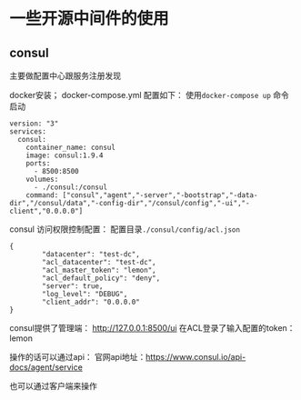 # 一些开源中间件的使用


## consul
主要做配置中心跟服务注册发现

docker安装； docker-compose.yml 配置如下：
使用`docker-compose up` 命令启动
```
version: "3"
services:
  consul:
    container_name: consul
    image: consul:1.9.4
    ports:
      - 8500:8500
    volumes:
      - ./consul:/consul
    command: ["consul","agent","-server","-bootstrap","-data-dir","/consul/data","-config-dir","/consul/config","-ui","-client","0.0.0.0"]
```
consul 访问权限控制配置：
配置目录`./consul/config/acl.json`
```
{
        "datacenter": "test-dc",
        "acl_datacenter": "test-dc",
        "acl_master_token": "lemon",
        "acl_default_policy": "deny",
        "server": true,
        "log_level": "DEBUG",
        "client_addr": "0.0.0.0"
}
```
consul提供了管理端：
http://127.0.0.1:8500/ui
在ACL登录了输入配置的token：lemon

操作的话可以通过api：
官网api地址：https://www.consul.io/api-docs/agent/service

也可以通过客户端来操作